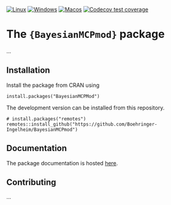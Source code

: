 <!-- badges: start -->
[![Linux](https://github.com/Boehringer-Ingelheim/BayesianMCPMod/actions/workflows/linux.yml/badge.svg?branch=main)](https://github.com/Boehringer-Ingelheim/BayesianMCPMod/actions/workflows/linux.yml)
[![Windows](https://github.com/Boehringer-Ingelheim/BayesianMCPMod/actions/workflows/windows.yml/badge.svg?branch=main)](https://github.com/Boehringer-Ingelheim/BayesianMCPMod/actions/workflows/windows.yml)
[![Macos](https://github.com/Boehringer-Ingelheim/BayesianMCPMod/actions/workflows/macos.yml/badge.svg?branch=main)](https://github.com/Boehringer-Ingelheim/BayesianMCPMod/actions/workflows/macos.yml)
[![Codecov test coverage](https://codecov.io/gh/Boehringer-Ingelheim/BayesianMCPMod/branch/main/graph/badge.svg)](https://app.codecov.io/gh/Boehringer-Ingelheim/BayesianMCPMod?branch=main)
<!-- badges: end -->

# The `{BayesianMCPmod}` package

...


## Installation

Install the package from CRAN using

```{r}
install.packages("BayesianMCPMod")
```

The development version can be installed from this repository.

```{r}
# install.packages("remotes")
remotes::install_github("https://github.com/Boehringer-Ingelheim/BayesianMCPmod")
```


## Documentation

The package documentation is hosted [here](https://boehringer-ingelheim.github.io/BayesianMCPMod/).


## Contributing

...
